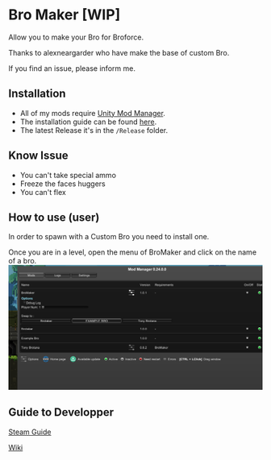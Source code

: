 # Bro Maker [WIP]

 Allow you to make your Bro for Broforce.

 Thanks to alexneargarder who have make the base of custom Bro.

 If you find an issue, please inform me.

## Installation

* All of my mods require [Unity Mod Manager](https://www.nexusmods.com/site/mods/21).  
* The installation guide can be found [here](https://steamcommunity.com/sharedfiles/filedetails/?id=2434812447).  
* The latest Release it's in the `/Release` folder.

## Know Issue

* You can't take special ammo
* Freeze the faces huggers
* You can't flex

## How to use (user)

 In order to spawn with a Custom Bro you need to install one.

 Once you are in a level, open the menu of BroMaker and click on the name of a bro.
 ![](InGameGUI.jpg?raw=true)
 

## Guide to Developper

 [Steam Guide](https://steamcommunity.com/sharedfiles/filedetails/?id=2738232988)

 [Wiki](https://github.com/Gorzon38/Bro-Maker/wiki)
